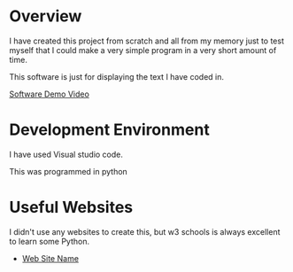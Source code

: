 # Overview

I have created this project from scratch and all from my memory just to test myself that I could make a very simple program in a very short amount of time.

This software is just for displaying the text I have coded in.


[Software Demo Video](http://youtube.link.goes.here)

# Development Environment

I have used Visual studio code. 

This was programmed in python

# Useful Websites
I didn't use any websites to create this, but w3 schools is always excellent to learn some Python.

* [Web Site Name](https://www.w3schools.com/python/)